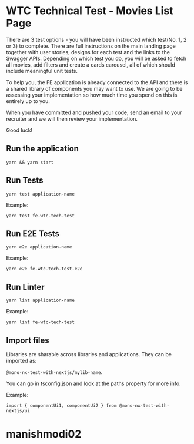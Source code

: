 # WTC Technical Test - Movies List Page

There are 3 test options - you will have been instructed which test(No. 1, 2 or 3) to complete. There are full instructions on the main landing page together with user stories, designs for each test and the links to the Swagger APIs.  Depending on which test you do, you will be asked to fetch all movies, add filters and create a cards carousel, all of which should include meaningful unit tests.

To help you, the FE application is already connected to the API and there is a shared library of components you may want to use.  We are going to be assessing your implementation so how much time you spend on this is entirely up to you.


When you have committed and pushed your code, send an email to your recruiter and we will then review your implementation. 

Good luck!



## Run the application

`yarn && yarn start`

## Run Tests

`yarn test application-name`

Example:

`yarn test fe-wtc-tech-test`

## Run E2E Tests

`yarn e2e application-name`

Example:

`yarn e2e fe-wtc-tech-test-e2e`

## Run Linter

`yarn lint application-name`

Example:

`yarn lint fe-wtc-tech-test`

## Import files

Libraries are sharable across libraries and applications. They can be imported as:

`@mono-nx-test-with-nextjs/mylib-name`.

You can go in tsconfig.json and look at the paths property for more info.

Example:

`import { componentUi1, componentUi2 } from @mono-nx-test-with-nextjs/ui`
# manishmodi02
